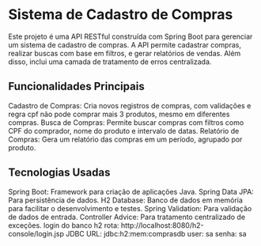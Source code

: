 # Sistema de Cadastro de Compras
Este projeto é uma API RESTful construída com Spring Boot para gerenciar um sistema de cadastro de compras. A API permite cadastrar compras, realizar buscas com base em filtros, e gerar relatórios de vendas. Além disso, inclui uma camada de tratamento de erros centralizada.


## Funcionalidades Principais
Cadastro de Compras: Cria novos registros de compras, com validações e regra cpf não pode comprar mais 3 produtos, mesmo em diferentes compras.
Busca de Compras: Permite buscar compras com filtros como CPF do comprador, nome do produto e intervalo de datas.
Relatório de Compras: Gera um relatório das compras em um período, agrupado por produto.


## Tecnologias Usadas
Spring Boot: Framework para criação de aplicações Java.
Spring Data JPA: Para persistência de dados.
H2 Database: Banco de dados em memória para facilitar o desenvolvimento e testes.
Spring Validation: Para validação de dados de entrada.
Controller Advice: Para tratamento centralizado de exceções. 
 
login do banco h2
rota: http://localhost:8080/h2-console/login.jsp
JDBC URL: jdbc:h2:mem:comprasdb
user: sa
senha: sa

